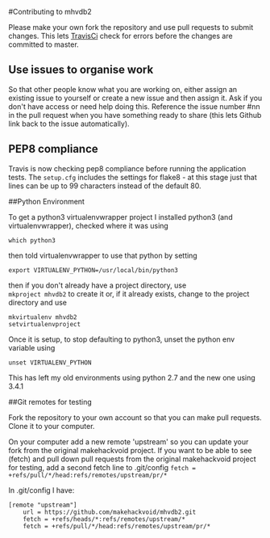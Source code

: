 #Contributing to mhvdb2

Please make your own fork the repository and use pull requests to submit changes. This lets [TravisCi](https://travis-ci.org/makehackvoid/mhvdb2) check for errors before the changes are committed to master.

## Use issues to organise work

So that other people know what you are working on, either assign an existing issue to yourself or create a new issue and then assign it. Ask if you don't have access or need help doing this. Reference the issue number #nn in the pull request when you have something ready to share (this lets Github link back to the issue automatically).

## PEP8 compliance

Travis is now checking pep8 compliance before running the application tests. The ```setup.cfg``` includes the settings for flake8 - at this stage just that lines can be up to 99 characters instead of the default 80.

##Python Environment

To get a python3 virtualenvwrapper project I installed python3 (and virtualenvwrapper), checked where it was using

```which python3```

then told virtualenvwrapper to use that python by setting

```
export VIRTUALENV_PYTHON=/usr/local/bin/python3
```

then if you don't already have a project directory, use  
```mkproject mhvdb2``` 
to create it or, if it already exists, change to the project directory and use

```
mkvirtualenv mhvdb2
setvirtualenvproject
``` 

Once it is setup, to stop defaulting to python3, unset the python env variable using

```unset VIRTUALENV_PYTHON```

This has left my old environments using python 2.7 and the new one using 3.4.1


##Git remotes for testing

Fork the repository to your own account so that you can make pull requests. Clone it to your computer. 

On your computer add a new remote 'upstream' so you can update your fork from the original makehackvoid project. If you want to be able to see (fetch) and pull down pull requests from the original makehackvoid project for testing, add a second fetch line to .git/config
```fetch = +refs/pull/*/head:refs/remotes/upstream/pr/*```

In .git/config I have:

```
[remote "upstream"]
    url = https://github.com/makehackvoid/mhvdb2.git
    fetch = +refs/heads/*:refs/remotes/upstream/*
    fetch = +refs/pull/*/head:refs/remotes/upstream/pr/*
```

